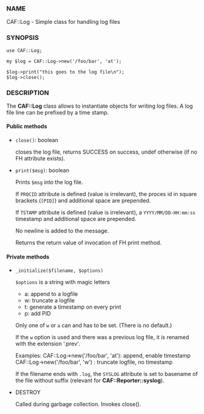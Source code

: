 
### NAME

CAF::Log - Simple class for handling log files

### SYNOPSIS

    use CAF::Log;

    my $log = CAF::Log->new('/foo/bar', 'at');

    $log->print("this goes to the log file\n");
    $log->close();

### DESCRIPTION

The **CAF::Log** class allows to instantiate objects for writing log files.
A log file line can be prefixed by a time stamp.

#### Public methods

- `close()`: boolean

    closes the log file, returns SUCCESS on success, undef otherwise
    (if no FH attribute exists).

- `print($msg)`: boolean

    Prints `$msg` into the log file.

    If `PROCID` attribute is defined (value is irrelevant),
    the proces id in square brackets (`[PID]`) and additional
    space are prepended.

    If `TSTAMP` attribute is defined (value is irrelevant),
    a `YYYY/MM/DD-HH:mm:ss` timestamp and additional space
    are prepended.

    No newline is added to the message.

    Returns the return value of invocation of FH print method.

#### Private methods

- `_initialize($filename, $options)`

    `$options` is a string with magic letters

    - a: append to a logfile
    - w: truncate a logfile
    - t: generate a timestamp on every print
    - p: add PID

    Only one of `w` or `a` can and has to be set. (There is no default.)

    If the `w` option is used and there was a previous
    log file, it is renamed with the extension '.prev'.

    Examples:
        CAF::Log->new('/foo/bar', 'at'): append, enable timestamp
        CAF::Log->new('/foo/bar', 'w') : truncate logfile, no timestamp

    If the filename ends with `.log`, the `SYSLOG` attribute is set to
    basename of the file without suffix (relevant for **CAF::Reporter::syslog**).

- DESTROY

    Called during garbage collection. Invokes close().
